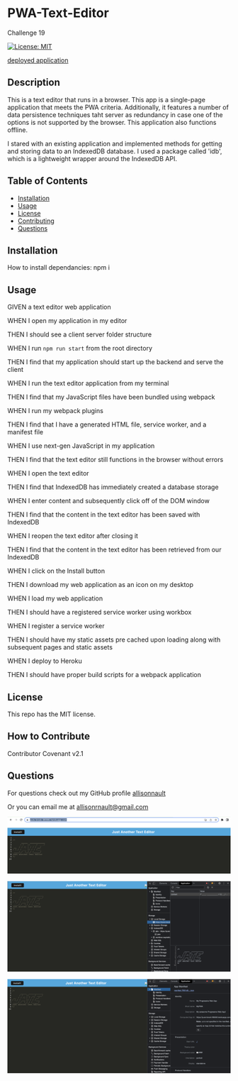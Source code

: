 # PWA-Text-Editor
Challenge 19

[![License: MIT](https://img.shields.io/badge/License-MIT-yellow.svg)](https://opensource.org/licenses/MIT)

[deployed application](https://pure-brook-96566.herokuapp.com/)
    
## Description
    
This is a text editor that runs in a browser. This app is a single-page application that meets the PWA criteria. Additionally, it features a number of data persistence techniques taht server as redundancy in case one of the options is not supported by the browser. This application also functions offline. 

I stared with an existing application and implemented methods for getting and storing data to an IndexedDB database. I used a package called 'idb', which is a lightweight wrapper around the IndexedDB API. 
    
## Table of Contents
    
- [Installation](#installation)
- [Usage](#usage)
- [License](#license)
- [Contributing](#how-to-contribute)
- [Questions](#questions)
    
<a name="installation"></a>
## Installation
    
How to install dependancies: npm i
    
<a name="usage"></a>
## Usage
    
GIVEN a text editor web application

WHEN I open my application in my editor

THEN I should see a client server folder structure

WHEN I run `npm run start` from the root directory

THEN I find that my application should start up the backend and serve the client

WHEN I run the text editor application from my terminal

THEN I find that my JavaScript files have been bundled using webpack

WHEN I run my webpack plugins

THEN I find that I have a generated HTML file, service worker, and a manifest file

WHEN I use next-gen JavaScript in my application

THEN I find that the text editor still functions in the browser without errors

WHEN I open the text editor

THEN I find that IndexedDB has immediately created a database storage

WHEN I enter content and subsequently click off of the DOM window

THEN I find that the content in the text editor has been saved with IndexedDB

WHEN I reopen the text editor after closing it

THEN I find that the content in the text editor has been retrieved from our IndexedDB

WHEN I click on the Install button

THEN I download my web application as an icon on my desktop

WHEN I load my web application

THEN I should have a registered service worker using workbox

WHEN I register a service worker

THEN I should have my static assets pre cached upon loading along with subsequent pages and static assets

WHEN I deploy to Heroku

THEN I should have proper build scripts for a webpack application
    
<a name="license"></a>
## License
            
This repo has the MIT license.
    
<a name="how-to-contribute"></a>
## How to Contribute
    
Contributor Covenant v2.1
    
<a name="questions"></a>
## Questions
    
For questions check out my GitHub profile [allisonnault](https://www.github.com/allisonnault)

Or you can email me at [allisonrnault@gmail.com](mailto:allisonrnault@gmail.com)

![loadimage](./images/JATEscreenshot.png)

![application storage](./images/JATEscreenshot2.png)

![application manifest](./images/JATEscreenshot3.png)
